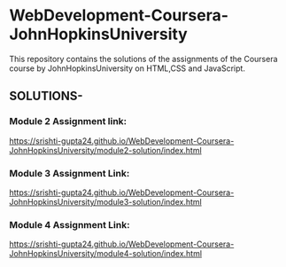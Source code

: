 # WebDevelopment-Coursera-JohnHopkinsUniversity
This repository contains the solutions of the assignments of the Coursera course by JohnHopkinsUniversity on HTML,CSS and JavaScript.

## SOLUTIONS-
### Module 2 Assignment link:
https://srishti-gupta24.github.io/WebDevelopment-Coursera-JohnHopkinsUniversity/module2-solution/index.html

### Module 3 Assignment Link:
https://srishti-gupta24.github.io/WebDevelopment-Coursera-JohnHopkinsUniversity/module3-solution/index.html

### Module 4 Assignment Link:
https://srishti-gupta24.github.io/WebDevelopment-Coursera-JohnHopkinsUniversity/module4-solution/index.html
